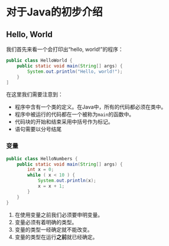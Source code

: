 # 对于Java的初步介绍

## Hello, World

我们首先来看一个会打印出“hello, world!”的程序：

```java
public class HelloWorld {
	public static void main(String[] args) {
		System.out.println("Hello, world!");
	}
]
```

在这里我们需要注意到：

* 程序中含有一个类的定义。在Java中，所有的代码都必须在类中。
* 程序中被运行的代码都在一个被称为`main`​的函数中。
* 代码块的开始和结束采用中括号作为标记。
* 语句需要以分号结尾

### 变量

```java
public class HelloNumbers {
	public static void main(String[] args) {
		int x = 0;
		while ( x < 10 ) {
			System.out.println(x);
			x = x + 1;
		}
	}
}
```

1. 在使用变量之前我们必须要申明变量。
2. 变量必须有着明确的类型。
3. 变量的类型一经确定就不能改变。
4. 变量的类型在运行**之前**​就已经确定。

‍

‍
